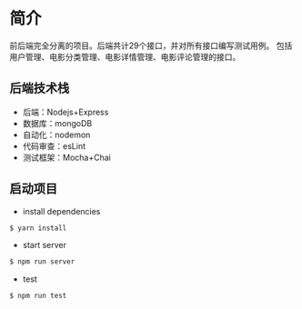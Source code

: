 # 简介
前后端完全分离的项目。后端共计29个接口，并对所有接口编写测试用例。
包括用户管理、电影分类管理、电影详情管理、电影评论管理的接口。

## 后端技术栈
- 后端：Nodejs+Express
- 数据库：mongoDB
- 自动化：nodemon
- 代码审查：esLint
- 测试框架：Mocha+Chai

## 启动项目
- install dependencies
```sh
$ yarn install
```

- start server 
```sh
$ npm run server
```

- test
```sh
$ npm run test
```
